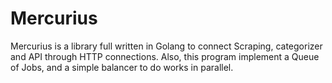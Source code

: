 # Mercurius

Mercurius is a library full written in Golang to connect Scraping, categorizer and API through HTTP connections. Also, this program implement a Queue of Jobs, and a simple balancer to do works in parallel.
